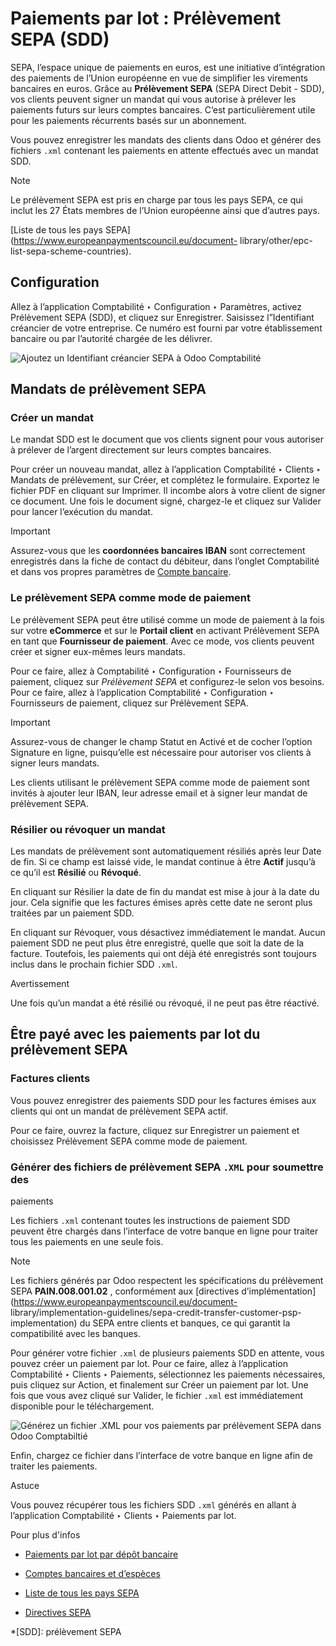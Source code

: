 # Paiements par lot : Prélèvement SEPA (SDD)

SEPA, l’espace unique de paiements en euros, est une initiative d’intégration
des paiements de l’Union européenne en vue de simplifier les virements
bancaires en euros. Grâce au **Prélèvement SEPA** (SEPA Direct Debit - SDD),
vos clients peuvent signer un mandat qui vous autorise à prélever les
paiements futurs sur leurs comptes bancaires. C’est particulièrement utile
pour les paiements récurrents basés sur un abonnement.

Vous pouvez enregistrer les mandats des clients dans Odoo et générer des
fichiers `.xml` contenant les paiements en attente effectués avec un mandat
SDD.

Note

Le prélèvement SEPA est pris en charge par tous les pays SEPA, ce qui inclut
les 27 États membres de l’Union européenne ainsi que d’autres pays.

[Liste de tous les pays SEPA](https://www.europeanpaymentscouncil.eu/document-
library/other/epc-list-sepa-scheme-countries).

## Configuration

Allez à l’application Comptabilité ‣ Configuration ‣ Paramètres, activez
Prélèvement SEPA (SDD), et cliquez sur Enregistrer. Saisissez l”Identifiant
créancier de votre entreprise. Ce numéro est fourni par votre établissement
bancaire ou par l’autorité chargée de les délivrer.

![Ajoutez un Identifiant créancier SEPA à Odoo
Comptabilité](../../../../_images/creditor-identifier.png)

## Mandats de prélèvement SEPA

### Créer un mandat

Le mandat SDD est le document que vos clients signent pour vous autoriser à
prélever de l’argent directement sur leurs comptes bancaires.

Pour créer un nouveau mandat, allez à l’application Comptabilité ‣ Clients ‣
Mandats de prélèvement, sur Créer, et complétez le formulaire. Exportez le
fichier PDF en cliquant sur Imprimer. Il incombe alors à votre client de
signer ce document. Une fois le document signé, chargez-le et cliquez sur
Valider pour lancer l’exécution du mandat.

Important

Assurez-vous que les **coordonnées bancaires IBAN** sont correctement
enregistrés dans la fiche de contact du débiteur, dans l’onglet Comptabilité
et dans vos propres paramètres de [Compte bancaire](../bank.html).

### Le prélèvement SEPA comme mode de paiement

Le prélèvement SEPA peut être utilisé comme un mode de paiement à la fois sur
votre **eCommerce** et sur le **Portail client** en activant Prélèvement SEPA
en tant que **Fournisseur de paiement**. Avec ce mode, vos clients peuvent
créer et signer eux-mêmes leurs mandats.

Pour ce faire, allez à Comptabilité ‣ Configuration ‣ Fournisseurs de
paiement, cliquez sur _Prélèvement SEPA_ et configurez-le selon vos besoins.
Pour ce faire, allez à l’application Comptabilité ‣ Configuration ‣
Fournisseurs de paiement, cliquez sur Prélèvement SEPA.

Important

Assurez-vous de changer le champ Statut en Activé et de cocher l’option
Signature en ligne, puisqu’elle est nécessaire pour autoriser vos clients à
signer leurs mandats.

Les clients utilisant le prélèvement SEPA comme mode de paiement sont invités
à ajouter leur IBAN, leur adresse email et à signer leur mandat de prélèvement
SEPA.

### Résilier ou révoquer un mandat

Les mandats de prélèvement sont automatiquement résiliés après leur Date de
fin. Si ce champ est laissé vide, le mandat continue à être **Actif** jusqu’à
ce qu’il est **Résilié** ou **Révoqué**.

En cliquant sur Résilier la date de fin du mandat est mise à jour à la date du
jour. Cela signifie que les factures émises après cette date ne seront plus
traitées par un paiement SDD.

En cliquant sur Révoquer, vous désactivez immédiatement le mandat. Aucun
paiement SDD ne peut plus être enregistré, quelle que soit la date de la
facture. Toutefois, les paiements qui ont déjà été enregistrés sont toujours
inclus dans le prochain fichier SDD `.xml`.

Avertissement

Une fois qu’un mandat a été résilié ou révoqué, il ne peut pas être réactivé.

## Être payé avec les paiements par lot du prélèvement SEPA

### Factures clients

Vous pouvez enregistrer des paiements SDD pour les factures émises aux clients
qui ont un mandat de prélèvement SEPA actif.

Pour ce faire, ouvrez la facture, cliquez sur Enregistrer un paiement et
choisissez Prélèvement SEPA comme mode de paiement.

### Générer des fichiers de prélèvement SEPA `.XML` pour soumettre des
paiements

Les fichiers `.xml` contenant toutes les instructions de paiement SDD peuvent
être chargés dans l’interface de votre banque en ligne pour traiter tous les
paiements en une seule fois.

Note

Les fichiers générés par Odoo respectent les spécifications du prélèvement
SEPA **PAIN.008.001.02** , conformément aux [directives
d’implémentation](https://www.europeanpaymentscouncil.eu/document-
library/implementation-guidelines/sepa-credit-transfer-customer-psp-
implementation) du SEPA entre clients et banques, ce qui garantit la
compatibilité avec les banques.

Pour générer votre fichier `.xml` de plusieurs paiements SDD en attente, vous
pouvez créer un paiement par lot. Pour ce faire, allez à l’application
Comptabilité ‣ Clients ‣ Paiements, sélectionnez les paiements nécessaires,
puis cliquez sur Action, et finalement sur Créer un paiement par lot. Une fois
que vous avez cliqué sur Valider, le fichier `.xml` est immédiatement
disponible pour le téléchargement.

![Générez un fichier .XML pour vos paiements par prélèvement SEPA dans Odoo
Comptabiltié](../../../../_images/xml.png)

Enfin, chargez ce fichier dans l’interface de votre banque en ligne afin de
traiter les paiements.

Astuce

Vous pouvez récupérer tous les fichiers SDD `.xml` générés en allant à
l’application Comptabilité ‣ Clients ‣ Paiements par lot.

Pour plus d'infos

  * [Paiements par lot par dépôt bancaire](batch.html)

  * [Comptes bancaires et d’espèces](../bank.html)

  * [Liste de tous les pays SEPA](https://www.europeanpaymentscouncil.eu/document-library/other/epc-list-sepa-scheme-countries)

  * [Directives SEPA](https://www.europeanpaymentscouncil.eu/document-library/implementation-guidelines/sepa-credit-transfer-inter-psp-implementation-guidelines)

  *[SDD]: prélèvement SEPA

